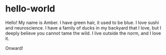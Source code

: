 # hello-world

Hello!
My name is Amber.  I have green hair, it used to be blue.  I love sushi and neuroscience.  I have a family of ducks in my backyard that I love, but I deeply believe you cannot tame the wild.  I live outside the norm, and I love it.

Onward!
